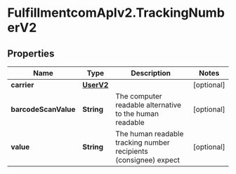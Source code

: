# FulfillmentcomApIv2.TrackingNumberV2

## Properties
Name | Type | Description | Notes
------------ | ------------- | ------------- | -------------
**carrier** | [**UserV2**](UserV2.md) |  | [optional] 
**barcodeScanValue** | **String** | The computer readable alternative to the human readable | [optional] 
**value** | **String** | The human readable tracking number recipients (consignee) expect | [optional] 
